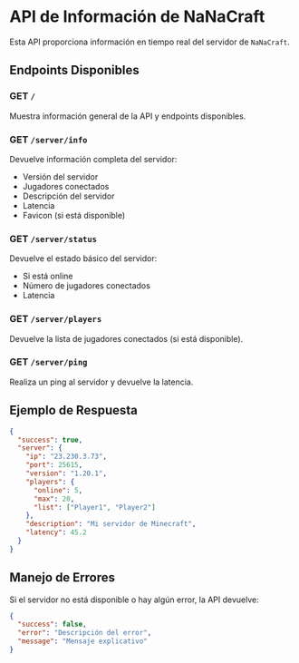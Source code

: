 # API de Información de NaNaCraft

Esta API proporciona información en tiempo real del servidor de `NaNaCraft`.

## Endpoints Disponibles

### GET `/`
Muestra información general de la API y endpoints disponibles.

### GET `/server/info`
Devuelve información completa del servidor:
- Versión del servidor
- Jugadores conectados
- Descripción del servidor
- Latencia
- Favicon (si está disponible)

### GET `/server/status`
Devuelve el estado básico del servidor:
- Si está online
- Número de jugadores conectados
- Latencia

### GET `/server/players`
Devuelve la lista de jugadores conectados (si está disponible).

### GET `/server/ping`
Realiza un ping al servidor y devuelve la latencia.

## Ejemplo de Respuesta

```json
{
  "success": true,
  "server": {
    "ip": "23.230.3.73",
    "port": 25615,
    "version": "1.20.1",
    "players": {
      "online": 5,
      "max": 20,
      "list": ["Player1", "Player2"]
    },
    "description": "Mi servidor de Minecraft",
    "latency": 45.2
  }
}
```

## Manejo de Errores

Si el servidor no está disponible o hay algún error, la API devuelve:

```json
{
  "success": false,
  "error": "Descripción del error",
  "message": "Mensaje explicativo"
}

```

